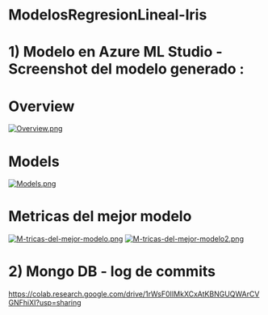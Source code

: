 # ModelosRegresionLineal-Iris

# 1) Modelo en Azure ML Studio  - Screenshot del modelo generado :
# Overview
[![Overview.png](https://i.postimg.cc/NFndYPXZ/Overview.png)](https://postimg.cc/30gXF1nZ)

# Models
[![Models.png](https://i.postimg.cc/VsZGj5h4/Models.png)](https://postimg.cc/rzWNTyMt)

# Metricas del mejor modelo
[![M-tricas-del-mejor-modelo.png](https://i.postimg.cc/8ccZ2V7h/M-tricas-del-mejor-modelo.png)](https://postimg.cc/rR6G43Cm)
[![M-tricas-del-mejor-modelo2.png](https://i.postimg.cc/4NK8wskG/M-tricas-del-mejor-modelo2.png)](https://postimg.cc/2VDFSpS9)

# 2) Mongo DB -  log de commits
https://colab.research.google.com/drive/1rWsF0IIMkXCxAtKBNGUQWArCVGNFhiXI?usp=sharing


